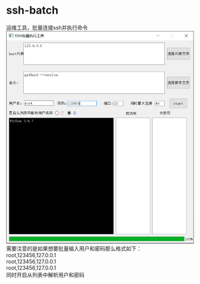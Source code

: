# ssh-batch
运维工具，批量连接ssh并执行命令
![image](https://github.com/soloIife/ssh-batch/blob/master/ssh-batch.png)  
需要注意的是如果想要批量输入用户和密码那么格式如下：  
root,123456,127.0.0.1  
root,123456,127.0.0.1  
root,123456,127.0.0.1  
同时开启从列表中解析用户和密码  
